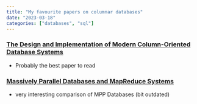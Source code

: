 ```yaml
---
title: "My favourite papers on columnar databases"
date: "2023-03-18"
categories: ["databases", "sql"]
---
```


### [The Design and Implementation of Modern Column-Oriented Database Systems](https://stratos.seas.harvard.edu/files/stratos/files/columnstoresfntdbs.pdf)

- Probably the best paper to read

### [Massively Parallel Databases and MapReduce Systems](https://www.cut.ac.cy/digitalAssets/122/122275_1002013-FnTDB-Survey.pdf)

- very interesting comparison of MPP Databases (bit outdated)
